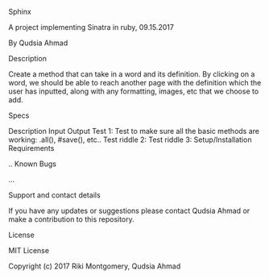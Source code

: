 Sphinx

A project implementing Sinatra in ruby, 09.15.2017

By Qudsia Ahmad

Description

Create a method that can take in a word and its definition. By clicking on a word, we should be able to reach another page with the definition which the user has inputted, along with any formatting, images, etc that we choose to add.

Specs

Description	Input	Output
Test 1: Test to make sure all the basic methods are working: .all(), #save(), etc..
Test riddle 2:
Test riddle 3:
Setup/Installation Requirements

..
Known Bugs

...

Support and contact details

If you have any updates or suggestions please contact Qudsia Ahmad or make a contribution to this repository.

License

MIT License

Copyright (c) 2017 Riki Montgomery, Qudsia Ahmad
